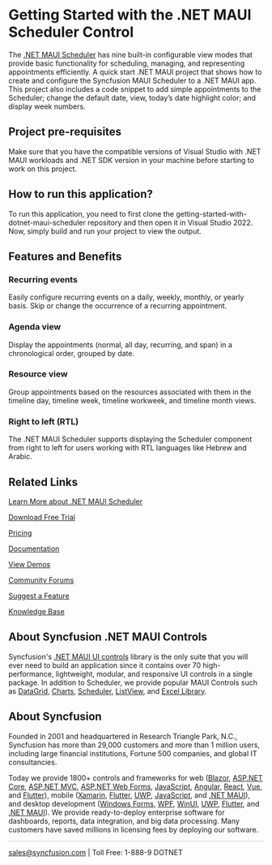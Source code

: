 # Getting Started with the .NET MAUI Scheduler Control

The [.NET MAUI Scheduler](https://www.syncfusion.com/maui-controls/maui-scheduler?utm_source=github&utm_medium=listing&utm_campaign=maui-scheduler-github-samples) has nine built-in configurable view modes that provide basic functionality for scheduling, managing, and representing appointments efficiently. A quick start .NET MAUI project that shows how to create and configure the Syncfusion MAUI Scheduler to a .NET MAUI app. This project also includes a code snippet to add simple appointments to the Scheduler; change the default date, view, today’s date highlight color; and display week numbers. 

## Project pre-requisites

Make sure that you have the compatible versions of Visual Studio with .NET MAUI workloads and .NET SDK version in your machine before starting to work on this project.

## How to run this application?

To run this application, you need to first clone the getting-started-with-dotnet-maui-scheduler repository and then open it in Visual Studio 2022. Now, simply build and run your project to view the output.

## Features and Benefits

### Recurring events
Easily configure recurring events on a daily, weekly, monthly, or yearly basis. Skip or change the occurrence of a recurring appointment.

### Agenda view
Display the appointments (normal, all day, recurring, and span) in a chronological order, grouped by date.

### Resource view
Group appointments based on the resources associated with them in the timeline day, timeline week, timeline workweek, and timeline month views.

### Right to left (RTL)
The .NET MAUI Scheduler supports displaying the Scheduler component from right to left for users working with RTL languages like Hebrew and Arabic.

## Related Links

[Learn More about .NET MAUI Scheduler](https://www.syncfusion.com/maui-controls/maui-scheduler?utm_source=github&utm_medium=listing&utm_campaign=maui-scheduler-github-samples)

[Download Free Trial](https://www.syncfusion.com/downloads/maui/confirm?utm_source=github&utm_medium=listing&utm_campaign=maui-scheduler-github-samples) 

[Pricing](https://www.syncfusion.com/sales/teamlicense?utm_source=github&utm_medium=listing&utm_campaign=maui-scheduler-github-samples) 

[Documentation](https://help.syncfusion.com/maui/scheduler/getting-started?utm_source=github&utm_medium=listing&utm_campaign=maui-scheduler-github-samples) 

[View Demos](https://github.com/SyncfusionExamples/maui-scheduler-examples?utm_source=github&utm_medium=listing&utm_campaign=maui-scheduler-github-samples) 

[Community Forums](https://www.syncfusion.com/forums/maui?control=sfscheduler?utm_source=github&utm_medium=listing&utm_campaign=maui-scheduler-github-samples)

[Suggest a Feature](https://www.syncfusion.com/feedback/maui?control=sfscheduler?utm_source=github&utm_medium=listing&utm_campaign=maui-scheduler-github-samples)

[Knowledge Base](https://support.syncfusion.com/kb/cross-platforms/category/76?utm_source=github&utm_medium=listing&utm_campaign=maui-scheduler-github-samples)

 

## About Syncfusion .NET MAUI Controls

Syncfusion's [.NET MAUI UI controls](https://www.syncfusion.com/maui-controls/maui-scheduler?utm_source=github&utm_medium=listing&utm_campaign=maui-scheduler-github-samples) library is the only suite that you will ever need to build an application since it contains over 70 high-performance, lightweight, modular, and responsive UI controls in a single package. In addition to Scheduler, we provide popular MAUI Controls such as [DataGrid](https://www.syncfusion.com/maui-controls/maui-datagrid?utm_source=github&utm_medium=listing&utm_campaign=maui-scheduler-github-samples), [Charts](https://www.syncfusion.com/maui-controls/maui-cartesian-charts?utm_source=github&utm_medium=listing&utm_campaign=maui-scheduler-github-samples), [Scheduler](https://www.syncfusion.com/maui-controls/maui-scheduler?utm_source=github&utm_medium=listing&utm_campaign=maui-scheduler-github-samples), [ListView](https://www.syncfusion.com/maui-controls/maui-listview?utm_source=github&utm_medium=listing&utm_campaign=maui-scheduler-github-samples), and [Excel Library](https://www.syncfusion.com/document-processing/excel-framework/maui?utm_source=github&utm_medium=listing&utm_campaign=maui-scheduler-github-samples).

 

## About Syncfusion

Founded in 2001 and headquartered in Research Triangle Park, N.C., Syncfusion has more than 29,000 customers and more than 1 million users, including large financial institutions, Fortune 500 companies, and global IT consultancies.

Today we provide 1800+ controls and frameworks for web ([Blazor](https://www.syncfusion.com/blazor-components?utm_source=github&utm_medium=listing&utm_campaign=maui-scheduler-github-samples), [ASP.NET Core](https://www.syncfusion.com/aspnet-core-ui-controls?utm_source=github&utm_medium=listing&utm_campaign=maui-scheduler-github-samples), [ASP.NET MVC](https://www.syncfusion.com/aspnet-mvc-ui-controls?utm_source=github&utm_medium=listing&utm_campaign=maui-scheduler-github-samples), [ASP.NET Web Forms](https://www.syncfusion.com/jquery/aspnet-webforms-ui-controls?utm_source=github&utm_medium=listing&utm_campaign=maui-scheduler-github-samples), [JavaScript](https://www.syncfusion.com/javascript-ui-controls?utm_source=github&utm_medium=listing&utm_campaign=maui-scheduler-github-samples), [Angular](https://www.syncfusion.com/angular-ui-components?utm_source=github&utm_medium=listing&utm_campaign=maui-scheduler-github-samples), [React](https://www.syncfusion.com/react-ui-components?utm_source=github&utm_medium=listing&utm_campaign=maui-scheduler-github-samples), [Vue](https://www.syncfusion.com/vue-ui-components?utm_source=github&utm_medium=listing&utm_campaign=maui-scheduler-github-samples), and [Flutter](https://www.syncfusion.com/flutter-widgets?utm_source=github&utm_medium=listing&utm_campaign=maui-scheduler-github-samples)), mobile ([Xamarin](https://www.syncfusion.com/xamarin-ui-controls?utm_source=github&utm_medium=listing&utm_campaign=maui-scheduler-github-samples), [Flutter](https://www.syncfusion.com/flutter-widgets?utm_source=github&utm_medium=listing&utm_campaign=maui-scheduler-github-samples), [UWP](https://www.syncfusion.com/uwp-ui-controls?utm_source=github&utm_medium=listing&utm_campaign=maui-scheduler-github-samples), [JavaScript](https://www.syncfusion.com/javascript-ui-controls?utm_source=github&utm_medium=listing&utm_campaign=maui-scheduler-github-samples), and [.NET MAUI](https://www.syncfusion.com/maui-controls?utm_source=github&utm_medium=listing&utm_campaign=maui-scheduler-github-samples)), and desktop development ([Windows Forms](https://www.syncfusion.com/winforms-ui-controls?utm_source=github&utm_medium=listing&utm_campaign=maui-scheduler-github-samples), [WPF](https://www.syncfusion.com/wpf-ui-controls?utm_source=github&utm_medium=listing&utm_campaign=maui-scheduler-github-samples), [WinUI](https://www.syncfusion.com/winui-controls?utm_source=github&utm_medium=listing&utm_campaign=maui-scheduler-github-samples), [UWP](https://www.syncfusion.com/uwp-ui-controls?utm_source=github&utm_medium=listing&utm_campaign=maui-scheduler-github-samples), [Flutter](https://www.syncfusion.com/flutter-widgets?utm_source=github&utm_medium=listing&utm_campaign=maui-scheduler-github-samples), and [.NET MAUI](https://www.syncfusion.com/maui-controls?utm_source=github&utm_medium=listing&utm_campaign=maui-scheduler-github-samples)). We provide ready-to-deploy enterprise software for dashboards, reports, data integration, and big data processing. Many customers have saved millions in licensing fees by deploying our software.

 

<hr style="height:0.3px;border:none;color:lightgrey;background-color:lightgrey;" />

 

<p align="center">

  <a href="mailto:sales@syncfusion.com?Subject=Syncfusion MAUI Scheduler - Visual Studio Marketplace" target="_top">sales@syncfusion.com</a> | Toll Free: 1-888-9 DOTNET

</p>
